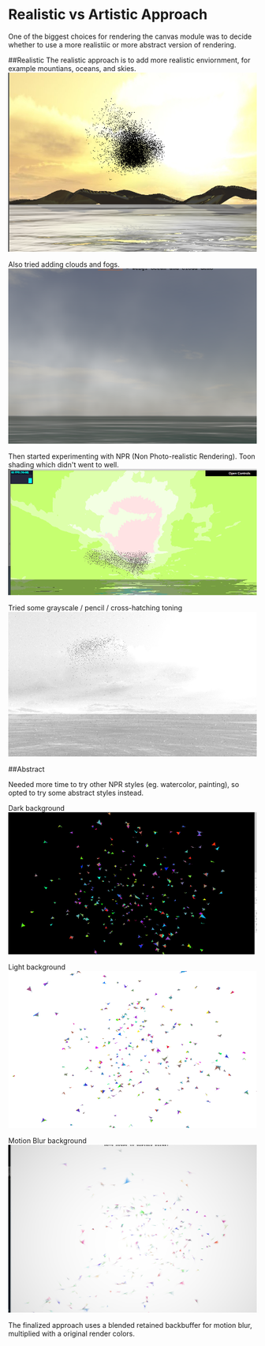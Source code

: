 # Realistic vs Artistic Approach

One of the biggest choices for rendering the canvas module was to decide whether to use a more realistiic or more abstract version of rendering.

##Realistic
The realistic approach is to add more realistic enviornment, for example mountians, oceans, and skies.
![rendering.png](../project_images/rendering.png "")

Also tried adding clouds and fogs.
![clouds_fogs](../project_images/clouds_fogs.png "")

Then started experimenting with NPR (Non Photo-realistic Rendering). Toon shading which didn't went to well.
![toon_processing](../project_images/toon_processing.png "")

Tried some grayscale / pencil / cross-hatching toning
![pencil_processing](../project_images/pencil_processing.png "")


##Abstract

Needed more time to try other NPR styles (eg. watercolor, painting), so opted to try some abstract styles instead.


Dark background
![dark](../project_images/dark.png "")

Light background
![white](../project_images/white.png "")

Motion Blur background
![dark](../project_images/motionblur_processing.png "")

The finalized approach uses a blended retained backbuffer for motion blur, multiplied with a original render colors.